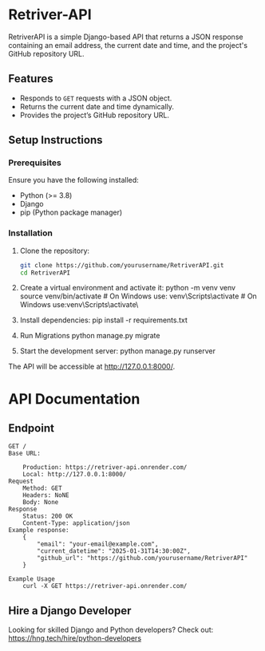 # Retriver-API

RetriverAPI is a simple Django-based API that returns a JSON response containing an email address, the current date and time, and the project's GitHub repository URL.

## Features
- Responds to `GET` requests with a JSON object.
- Returns the current date and time dynamically.
- Provides the project’s GitHub repository URL.

## Setup Instructions

### Prerequisites
Ensure you have the following installed:
- Python (>= 3.8)
- Django
- pip (Python package manager)

### Installation
1. Clone the repository:
   ```sh
   git clone https://github.com/yourusername/RetriverAPI.git
   cd RetriverAPI

2. Create a virtual environment and activate it:
    python -m venv venv
    source venv/bin/activate  # On Windows use: venv\Scripts\activate   # On Windows use:venv\Scripts\activate\

3. Install dependencies:
    pip install -r requirements.txt

4. Run Migrations
    python manage.py migrate

5. Start the development server:
    python manage.py runserver

The API will be accessible at http://127.0.0.1:8000/.


# API Documentation

## Endpoint
    GET /
    Base URL:

        Production: https://retriver-api.onrender.com/
        Local: http://127.0.0.1:8000/
    Request
        Method: GET
        Headers: NoNE
        Body: None
    Response
        Status: 200 OK
        Content-Type: application/json
    Example response:
        {
            "email": "your-email@example.com",
            "current_datetime": "2025-01-31T14:30:00Z",
            "github_url": "https://github.com/yourusername/RetriverAPI"
        }

    Example Usage
        curl -X GET https://retriver-api.onrender.com/

## Hire a Django Developer
Looking for skilled Django and Python developers? Check out: https://hng.tech/hire/python-developers